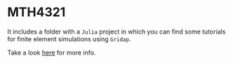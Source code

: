 # MTH4321

It includes a folder with a `Julia` project in which you can find some tutorials for finite element simulations using `Gridap`.

Take a look [here](https://github.com/MonashMath/MTH4321/tree/master/Tutorials.jl) for more info.
